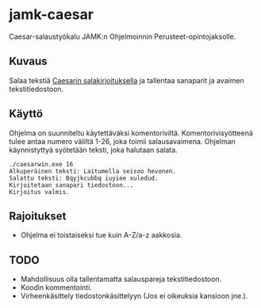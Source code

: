 # jamk-caesar
Caesar-salaustyökalu JAMK:n Ohjelmoinnin Perusteet-opintojaksolle.
## Kuvaus
Salaa tekstiä [Caesarin salakirjoituksella](https://fi.wikipedia.org/wiki/Caesarin_salakirjoitus) ja tallentaa sanaparit ja avaimen tekstitiedostoon.
## Käyttö
Ohjelma on suunniteltu käytettäväksi komentoriviltä. Komentorivisyötteenä tulee antaa numero väliltä 1-26, joka toimii salausavaimena. Ohjelman käynnistyttyä syötetään teksti, joka halutaan salata.
~~~~
./caesarwin.exe 16
Alkuperäinen teksti: Laitumella seisoo hevonen.
Salattu teksti: Bqyjkcubbq iuyiee xuledud.
Kirjoitetaan sanapari tiedostoon...
Kirjoitus valmis.
~~~~
## Rajoitukset
* Ohjelma ei toistaiseksi tue kuin A-Z/a-z aakkosia.
## TODO
* Mahdollisuus olla tallentamatta salauspareja tekstitiedostoon.
* Koodin kommentointi.
* Virheenkäsittely tiedostonkäsittelyyn (Jos ei oikeuksia kansioon jne.).
